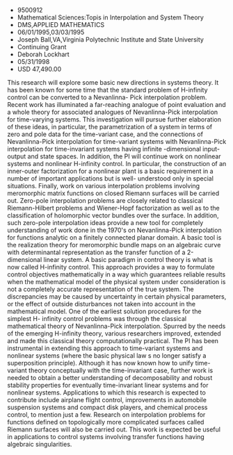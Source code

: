 
* 9500912
* Mathematical Sciences:Topis in Interpolation and System Theory
* DMS,APPLIED MATHEMATICS
* 06/01/1995,03/03/1995
* Joseph Ball,VA,Virginia Polytechnic Institute and State University
* Continuing Grant
* Deborah Lockhart
* 05/31/1998
* USD 47,490.00

This research will explore some basic new directions in systems theory. It has
been known for some time that the standard problem of H-infinity control can be
converted to a Nevanlinna- Pick interpolation problem. Recent work has
illuminated a far-reaching analogue of point evaluation and a whole theory for
associated analogues of Nevanlinna-Pick interpolation for time-varying systems.
This investigation will pursue further elaboration of these ideas, in
particular, the parametrization of a system in terms of zero and pole data for
the time-variant case, and the connections of Nevanlinna-Pick interpolation for
time-variant systems with Nevanlinna-Pick interpolation for time-invariant
systems having infinite -dimensional input-output and state spaces. In addition,
the PI will continue work on nonlinear systems and nonlinear H-infinity control.
In particular, the construction of an inner-outer factorization for a nonlinear
plant is a basic requirement in a number of important applications but is well-
understood only in special situations. Finally, work on various interpolation
problems involving meromorphic matrix functions on closed Riemann surfaces will
be carried out. Zero-pole interpolation problems are closely related to
classical Riemann-Hilbert problems and Wiener-Hopf factorization as well as to
the classification of holomorphic vector bundles over the surface. In addition,
such zero-pole interpolation ideas provide a new tool for completely
understanding of work done in the 1970's on Nevanlinna-Pick interpolation for
functions analytic on a finitely connected planar domain. A basic tool is the
realization theory for meromorphic bundle maps on an algebraic curve with
determinantal representation as the transfer function of a 2-dimensional linear
system. A basic paradigm in control theory is what is now called H-infinity
control. This approach provides a way to formulate control objectives
mathematically in a way which guarantees reliable results when the mathematical
model of the physical system under consideration is not a completely accurate
representation of the true system. The discrepancies may be caused by
uncertainty in certain physical parameters, or the effect of outside
disturbances not taken into account in the mathematical model. One of the
earliest solution procedures for the simplest H- infinity control problems was
through the classical mathematical theory of Nevanlinna-Pick interpolation.
Spurred by the needs of the emerging H-infinity theory, various researchers
improved, extended and made this classical theory computationally practical. The
PI has been instrumental in extending this approach to time-variant systems and
nonlinear systems (where the basic physical law s no longer satisfy a
superposition principle). Although it has now known how to unify time-variant
theory conceptually with the time-invariant case, further work is needed to
obtain a better understanding of decomposability and robust stability properties
for eventually time-invariant linear systems and for nonlinear systems.
Applications to which this research is expected to contribute include airplane
flight control, improvements in automobile suspension systems and compact disk
players, and chemical process control, to mention just a few. Research on
interpolation problems for functions defined on topologically more complicated
surfaces called Riemann surfaces will also be carried out. This work is expected
be useful in applications to control systems involving transfer functions having
algebraic singularities.
